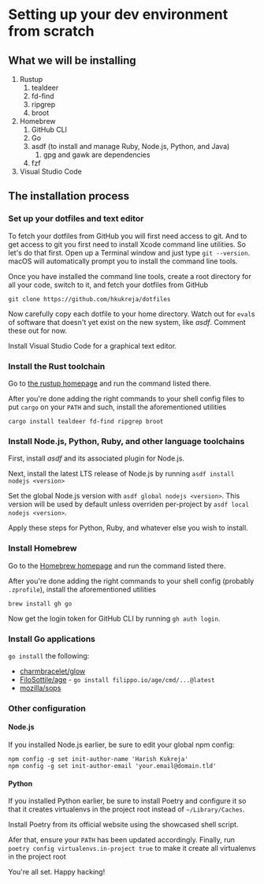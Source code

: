 # Setting up your dev environment from scratch

## What we will be installing

1. Rustup
    1. tealdeer
    1. fd-find
    1. ripgrep
    1. broot
1. Homebrew
    1. GitHub CLI
    1. Go
    1. asdf (to install and manage Ruby, Node.js, Python, and Java)
        1. gpg and gawk are dependencies
    1. fzf
1. Visual Studio Code

## The installation process

### Set up your dotfiles and text editor

To fetch your dotfiles from GitHub you will first need access to git.
And to get access to git you first need to install Xcode command line utilities.
So let's do that first.
Open up a Terminal window and just type `git --version`. macOS will automatically prompt you to install the command line tools.

Once you have installed the command line tools, create a root directory for all your code, switch to it, and fetch your dotfiles from GitHub

```shell
git clone https://github.com/hkukreja/dotfiles
```

Now carefully copy each dotfile to your home directory. Watch out for `eval`s of software that doesn't yet exist on the new system, like *asdf*. Comment these out for now.

Install Visual Studio Code for a graphical text editor.

### Install the Rust toolchain

Go to [the rustup homepage](rustup.rs) and run the command listed there.

After you're done adding the right commands to your shell config files to put `cargo` on your `PATH` and such, install the aforementioned utilities

```shell
cargo install tealdeer fd-find ripgrep broot
```

### Install Node.js, Python, Ruby, and other language toolchains

First, install *asdf* and its associated plugin for Node.js.

Next, install the latest LTS release of Node.js by running `asdf install nodejs <version>`

Set the global Node.js version with `asdf global nodejs <version>`.
This version will be used by default unless overriden per-project by `asdf local nodejs <version>`.

Apply these steps for Python, Ruby, and whatever else you wish to install.

### Install Homebrew

Go to the [Homebrew homepage](brew.sh) and run the command listed there.

After you're done adding the right commands to your shell config (probably `.zprofile`), install the aforementioned utilities

```shell
brew install gh go
```

Now get the login token for GitHub CLI by running `gh auth login`.

### Install Go applications

`go install` the following:
* [charmbracelet/glow](https://github.com/charmbracelet/glow)
* [FiloSottile/age](https://github.com/FiloSottile/age) - `go install filippo.io/age/cmd/...@latest`
* [mozilla/sops](https://github.com/mozilla/sops)

### Other configuration

#### Node.js

If you installed Node.js earlier, be sure to edit your global npm config:

```shell
npm config -g set init-author-name 'Harish Kukreja'
npm config -g set init-author-email 'your.email@domain.tld'
```

#### Python

If you installed Python earlier, be sure to install Poetry and configure it so that it creates virtualenvs in the project root instead of `~/Library/Caches`.

Install Poetry from its official website using the showcased shell script.

Afer that, ensure your `PATH` has been updated accordingly.
Finally, run `poetry config virtualenvs.in-project true` to make it create all virtualenvs in the project root

You're all set. Happy hacking!
